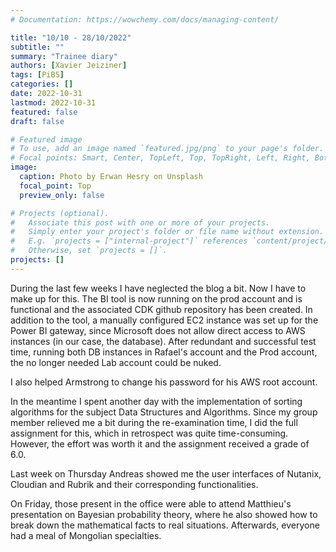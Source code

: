 ```yaml
---
# Documentation: https://wowchemy.com/docs/managing-content/

title: "10/10 - 28/10/2022"
subtitle: ""
summary: "Trainee diary"
authors: [Xavier Jeiziner]
tags: [PiBS]
categories: []
date: 2022-10-31
lastmod: 2022-10-31
featured: false
draft: false

# Featured image
# To use, add an image named `featured.jpg/png` to your page's folder.
# Focal points: Smart, Center, TopLeft, Top, TopRight, Left, Right, BottomLeft, Bottom, BottomRight.
image:
  caption: Photo by Erwan Hesry on Unsplash
  focal_point: Top
  preview_only: false

# Projects (optional).
#   Associate this post with one or more of your projects.
#   Simply enter your project's folder or file name without extension.
#   E.g. `projects = ["internal-project"]` references `content/project/deep-learning/index.md`.
#   Otherwise, set `projects = []`.
projects: []
---
```


During the last few weeks I have neglected the blog a bit. Now I have to make up for this.
The BI tool is now running on the prod account and is functional and the associated CDK github repository has been created. In addition to the tool, a manually configured EC2 instance was set up for the Power BI gateway, since Microsoft does not allow direct access to AWS instances (in our case, the database). After redundant and successful test time, running both DB instances in Rafael's account and the Prod account, the no longer needed Lab account could be nuked.

I also helped Armstrong to change his password for his AWS root account.

In the meantime I spent another day with the implementation of sorting algorithms for the subject Data Structures and Algorithms. Since my group member relieved me a bit during the re-examination time, I did the full assignment for this, which in retrospect was quite time-consuming. However, the effort was worth it and the assignment received a grade of 6.0.

Last week on Thursday Andreas showed me the user interfaces of Nutanix, Cloudian and Rubrik and their corresponding functionalities.

On Friday, those present in the office were able to attend Matthieu's presentation on Bayesian probability theory, where he also showed how to break down the mathematical facts to real situations. Afterwards, everyone had a meal of Mongolian specialties.

</p><br>
<p></p>